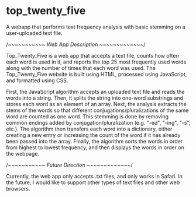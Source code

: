 # top_twenty_five
A webapp that performs text frequency analysis with basic stemming on a user-uploaded text file.

/*~~~~~~~~~~~ Web App Description ~~~~~~~~~~~~~*/

Top_Twenty_Five is a web app that accepts a text file, counts how often each word is used in it, and reports the top 25 most frequently used words along with the number of times that each word was used. The Top_Twenty_Five website is built using HTML, processed using JavaScript, and formatted using CSS. 

First, the JavaScript algorithm accepts an uploaded text file and reads the words into a string. Then, it splits the string into one-word substrings and stores each word as an element of an array. Next, the analysis extracts the stems of the words so that different conjugations/pluralizations of the same word are counted as one word. This stemming is done by removing common endings added by conjugation/pluralization (e.g. "-ed", "-ing", "-s", etc.). The algorithm then transfers each word into a dictionary, either creating a new entry or increasing the count of the word if it has already been passed into the array. Finally, the algorithm sorts the words in order from highest to lowest frequency, and then displays the words in order on the webpage.


/*~~~~~~~~~~~ Future Direction ~~~~~~~~~~~~~*/

Currently, the web app only accepts .txt files, and only works in Safari. In the future, I would like to support other types of text files and other web browsers.
